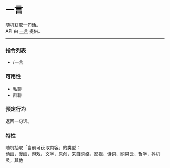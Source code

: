 # 一言

随机获取一句话。  
API 由 [一言](https://hitokoto.cn/) 提供。

---

### 指令列表
- /一言

### 可用性
- 私聊
- 群聊

### 预定行为

返回一句话。

### 特性

随机抽取「当前可获取内容」的类型：  
动画，漫画，游戏，文学，原创，来自网络，影视，诗词，网易云，哲学，抖机灵，其他
